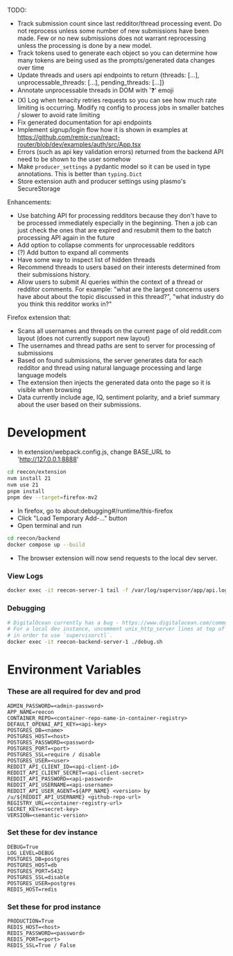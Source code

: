 TODO:
- Track submission count since last redditor/thread processing event. Do not reprocess unless some number of new submissions have been made. Few or no new submissions does not warrant reprocessing unless the processing is done by a new model.
- Track tokens used to generate each object so you can determine how many tokens are being used as the prompts/generated data changes over time
- Update threads and users api endpoints to return {threads: [...], unprocessable_threads: [...], pending_threads: [...]}
- Annotate unprocessable threads in DOM with '❓' emoji
- (X) Log when tenacity retries requests so you can see how much rate limiting is occurring. Modify rq config to process jobs in smaller batches / slower to avoid rate limiting
- Fix generated documentation for api endpoints
- Implement signup/login flow how it is shown in examples at https://github.com/remix-run/react-router/blob/dev/examples/auth/src/App.tsx
- Errors (such as api key validation errors) returned from the backend API need to be shown to the user somehow
- Make `producer_settings` a pydantic model so it can be used in type annotations. This is better than `typing.Dict`
- Store extension auth and producer settings using plasmo's SecureStorage

Enhancements:
- Use batching API for processing redditors because they don't have to be processed immediately especially in the beginning. Then a job can just check the ones that are expired and resubmit them to the batch processing API again in the future
- Add option to collapse comments for unprocessable redditors
- (?) Add button to expand all comments
- Have some way to inspect list of hidden threads
- Recommend threads to users based on their interests determined from their submissions history.
- Allow users to submit AI queries within the context of a thread or redditor comments. For example: "what are the largest concerns users have about about the topic discussed in this thread?", "what industry do you think this redditor works in?"

Firefox extension that:
- Scans all usernames and threads on the current page of old reddit.com layout (does not currently support new layout)
- The usernames and thread paths are sent to server for processing of submissions
- Based on found submissions, the server generates data for each redditor and thread using natural language processing and large language models
- The extension then injects the generated data onto the page so it is visible when browsing
- Data currently include age, IQ, sentiment polarity, and a brief summary about the user based on their submissions.

# Development
- In extension/webpack.config.js, change BASE_URL to 'http://127.0.0.1:8888'
```bash
cd reecon/extension
nvm install 21
nvm use 21
pnpm install
pnpm dev --target=firefox-mv2
```
- In firefox, go to about:debugging#/runtime/this-firefox
- Click "Load Temporary Add-..." button
- Open terminal and run
```bash
cd reecon/backend
docker compose up --build
```
- The browser extension will now send requests to the local dev server.

### View Logs
```bash
docker exec -it reecon-server-1 tail -f /var/log/supervisor/app/api.log
```

### Debugging
```bash
# DigitalOcean currently has a bug - https://www.digitalocean.com/community/questions/app-platform-supervisor-error
# For a local dev instance, uncomment unix_http_server lines at top of reecon/app/supervisord.conf
# in order to use `supervisorctl`.
docker exec -it reecon-backend-server-1 ./debug.sh
```

# Environment Variables
### These are all required for dev and prod
```
ADMIN_PASSWORD=<admin-password>
APP_NAME=reecon
CONTAINER_REPO=<container-repo-name-in-container-registry>
DEFAULT_OPENAI_API_KEY=<api-key>
POSTGRES_DB=<name>
POSTGRES_HOST=<host>
POSTGRES_PASSWORD=<password>
POSTGRES_PORT=<port>
POSTGRES_SSL=require / disable
POSTGRES_USER=<user>
REDDIT_API_CLIENT_ID=<api-client-id>
REDDIT_API_CLIENT_SECRET=<api-client-secret>
REDDIT_API_PASSWORD=<api-password>
REDDIT_API_USERNAME=<api-username>
REDDIT_API_USER_AGENT=${APP_NAME} <version> by /u/${REDDIT_API_USERNAME} <github-repo-url>
REGISTRY_URL=<container-registry-url>
SECRET_KEY=<secret-key>
VERSION=<semantic-version>
```

### Set these for dev instance
```
DEBUG=True
LOG_LEVEL=DEBUG
POSTGRES_DB=postgres
POSTGRES_HOST=db
POSTGRES_PORT=5432
POSTGRES_SSL=disable
POSTGRES_USER=postgres
REDIS_HOST=redis
```

### Set these for prod instance
```
PRODUCTION=True
REDIS_HOST=<host>
REDIS_PASSWORD=<password>
REDIS_PORT=<port>
REDIS_SSL=True / False
```
